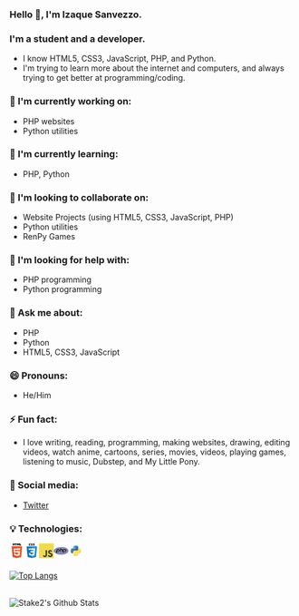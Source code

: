 ### Hello 👋, I'm Izaque Sanvezzo.

### I'm a student and a developer.
- I know HTML5, CSS3, JavaScript, PHP, and Python.
- I'm trying to learn more about the internet and computers, and always trying to get better at programming/coding.

### 🔭 I'm currently working on:
- PHP websites
- Python utilities

###  🌱 I'm currently learning:
- PHP, Python

###  👯 I'm looking to collaborate on:
- Website Projects (using HTML5, CSS3, JavaScript, PHP)
- Python utilities
- RenPy Games

###  🤔 I'm looking for help with:
- PHP programming
- Python programming

###  💬 Ask me about:
- PHP
- Python
- HTML5, CSS3, JavaScript

###  😄 Pronouns:
- He/Him

###  ⚡ Fun fact:
- I love writing, reading, programming, making websites, drawing, editing videos, watch anime, cartoons, series, movies, videos, playing games, listening to music, Dubstep, and My Little Pony.

###  🔗 Social media:
- [Twitter](https://github-readme-stats.vercel.app/api/top-langs/?username=Stake2&layout=compact)

### 💡️ Technologies:
  <img align="left" alt="HTML5" width="26px" src="https://raw.githubusercontent.com/github/explore/80688e429a7d4ef2fca1e82350fe8e3517d3494d/topics/html/html.png" />
  <img align="left" alt="CSS3" width="26px" src="https://raw.githubusercontent.com/github/explore/80688e429a7d4ef2fca1e82350fe8e3517d3494d/topics/css/css.png" />
  <img align="left" alt="JavaScript" width="26px" src="https://raw.githubusercontent.com/github/explore/80688e429a7d4ef2fca1e82350fe8e3517d3494d/topics/javascript/javascript.png" />
  <img align="left" alt="PHP" width="26px" src="https://raw.githubusercontent.com/github/explore/80688e429a7d4ef2fca1e82350fe8e3517d3494d/topics/php/php.png" />
  <img align="left" alt="Python" width="26px" src="https://raw.githubusercontent.com/github/explore/80688e429a7d4ef2fca1e82350fe8e3517d3494d/topics/python/python.png" />

<br />
<br />

[![Top Langs](https://github-readme-stats.vercel.app/api/top-langs/?username=Stake2&layout=compact)](https://github-readme-stats.vercel.app/api/top-langs/?username=Stake2&layout=compact)

<br />

<img align="left" alt="Stake2's Github Stats" src="https://github-readme-stats.vercel.app/api?username=Stake2&show_icons=true&hide_border=true" />

<!--
**stake2/stake2** is a ✨ _special_ ✨ repository because its `README.md` (this file) appears on your GitHub profile. -->
